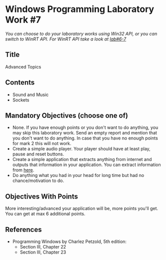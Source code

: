 # Windows Programming Laboratory Work #7

_You can choose to do your laboratory works using Win32 API, or you can switch to WinRT API. For WinRT API take a look at [lab#6-7](https://github.com/TUM-FAF/WP/tree/master/lab%236-7)_

## Title
Advanced Topics

## Contents
* Sound and Music
* Sockets

## Mandatory Objectives (choose one of)
* None. If you have enough points or you don't want to do anything, you may skip this laboratory work. Send an empty report and mention that you don't want to do anything. In case that you have no enough points for mark 2 this will not work.
* Create a simple audio player. Your player should have at least play, pause and reset buttons.
* Create a simple application that extracts anything from internet and outputs that information in your application. You can extract information from [here](http://fucking-great-advice.ru/api/).
* Do anything what you had in your head for long time but had no chance/motivation to do. 

## Objectives With Points
More interesting/advanced your application will be, more points you'll get. You can get at max 6 additional points. 

## References
* Programming Windows by Charlez Petzold, 5th edition:
  * Section III, Chapter 22
  * Section III, Chapter 23
